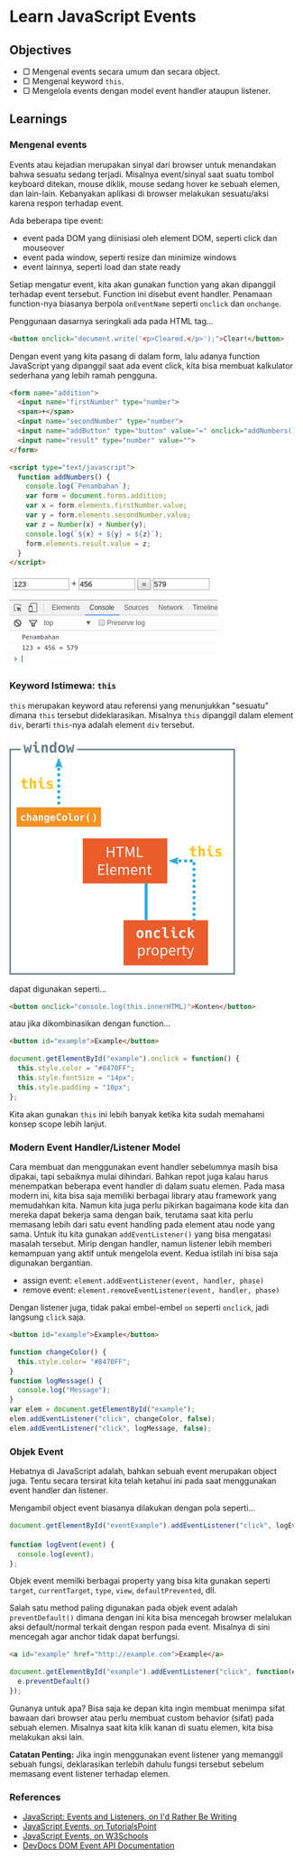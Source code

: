 # Learn JavaScript Events

## Objectives

- ▢ Mengenal events secara umum dan secara object.
- ▢ Mengenal keyword `this`.
- ▢ Mengelola events dengan model event handler ataupun listener.

## Learnings

### Mengenal events

Events atau kejadian merupakan sinyal dari browser untuk menandakan bahwa sesuatu sedang terjadi. Misalnya event/sinyal saat suatu tombol keyboard ditekan, mouse diklik, mouse sedang hover ke sebuah elemen, dan lain-lain. Kebanyakan aplikasi di browser melakukan sesuatu/aksi karena respon terhadap event.

Ada beberapa tipe event:

- event pada DOM yang diinisiasi oleh element DOM, seperti click dan mouseover
- event pada window, seperti resize dan minimize windows
- event lainnya, seperti load dan state ready

Setiap mengatur event, kita akan gunakan function yang akan dipanggil terhadap event tersebut. Function ini disebut event handler. Penamaan function-nya biasanya berpola `onEventName` seperti `onclick` dan `onchange`.

Penggunaan dasarnya seringkali ada pada HTML tag...

```html
<button onclick="document.write('<p>Cleared.</p>');">Clear!</button>
```

Dengan event yang kita pasang di dalam form, lalu adanya function JavaScript yang dipanggil saat ada event click, kita bisa membuat kalkulator sederhana yang lebih ramah pengguna.

```html
<form name="addition">
  <input name="firstNumber" type="number">
  <span>+</span>
  <input name="secondNumber" type="number">
  <input name="addButton" type="button" value="=" onclick="addNumbers()">
  <input name="result" type="number" value="">
</form>
```

```html
<script type="text/javascript">
  function addNumbers() {
    console.log(`Penambahan`);
    var form = document.forms.addition;
    var x = form.elements.firstNumber.value;
    var y = form.elements.secondNumber.value;
    var z = Number(x) + Number(y);
    console.log(`${x} + ${y} = ${z}`);
    form.elements.result.value = z;
  }
</script>
```

![Form Addition](assets/form-add.png)

### Keyword Istimewa: `this`

`this` merupakan keyword atau referensi yang menunjukkan "sesuatu" dimana `this` tersebut dideklarasikan. Misalnya `this` dipanggil dalam element `div`, berarti `this`-nya adalah element `div` tersebut.

![Visualisasi this](assets/this.png)

dapat digunakan seperti...

```html
<button onclick="console.log(this.innerHTML)">Konten</button>
```

atau jika dikombinasikan dengan function...

```html
<button id="example">Example</button>
```

```javascript
document.getElementById("example").onclick = function() {
  this.style.color = "#8470FF";
  this.style.fontSize = "14px";
  this.style.padding = "10px";
};
```

Kita akan gunakan `this` ini lebih banyak ketika kita sudah memahami konsep scope lebih lanjut.

### Modern Event Handler/Listener Model

Cara membuat dan menggunakan event handler sebelumnya masih bisa dipakai, tapi sebaiknya mulai dihindari. Bahkan repot juga kalau harus menempatkan beberapa event handler di dalam suatu elemen. Pada masa modern ini, kita bisa saja memiliki berbagai library atau framework yang memudahkan kita. Namun kita juga perlu pikirkan bagaimana kode kita dan mereka dapat bekerja sama dengan baik, terutama saat kita perlu memasang lebih dari satu event handling pada element atau node yang sama. Untuk itu kita gunakan `addEventListener()` yang bisa mengatasi masalah tersebut. Mirip dengan handler, namun listener lebih memberi kemampuan yang aktif untuk mengelola event. Kedua istilah ini bisa saja digunakan bergantian.

- assign event: `element.addEventListener(event, handler, phase)`
- remove event: `element.removeEventListener(event, handler, phase)`

Dengan listener juga, tidak pakai embel-embel `on` seperti `onclick`, jadi langsung `click` saja.

```html
<button id="example">Example</button>
```

```javascript
function changeColor() {
  this.style.color= "#8470FF";
}
function logMessage() {
  console.log("Message");
}
var elem = document.getElementById("example");
elem.addEventListener("click", changeColor, false);
elem.addEventListener("click", logMessage, false);
```

### Objek Event

Hebatnya di JavaScript adalah, bahkan sebuah event merupakan object juga. Tentu secara tersirat kita telah ketahui ini pada saat menggunakan event handler dan listener.

Mengambil object event biasanya dilakukan dengan pola seperti...

```javascript
document.getElementById("eventExample").addEventListener("click", logEvent, false);

function logEvent(event) {
  console.log(event);
};
```

Objek event memilki berbagai property yang bisa kita gunakan seperti `target`, `currentTarget`, `type`, `view`, `defaultPrevented`, dll.

Salah satu method paling digunakan pada objek event adalah `preventDefault()` dimana dengan ini kita bisa mencegah browser melalukan aksi default/normal terkait dengan respon pada event. Misalnya di sini mencegah agar anchor tidak dapat berfungsi.

```html
<a id="example" href="http://example.com">Example</a>
```

```javascript
document.getElementById("example").addEventListener("click", function(e){
  e.preventDefault()
});
```

Gunanya untuk apa? Bisa saja ke depan kita ingin membuat menimpa sifat bawaan dari browser atau perlu membuat custom behavior (sifat) pada sebuah elemen. Misalnya saat kita klik kanan di suatu elemen, kita bisa melakukan aksi lain.

**Catatan Penting:** Jika ingin menggunakan event listener yang memanggil sebuah fungsi, deklarasikan terlebih dahulu fungsi tersebut sebelum memasang event listener terhadap elemen.

### References

- [JavaScript: Events and Listeners, on I'd Rather Be Writing](http://idratherbewriting.com/events-and-listeners-javascript)
- [JavaScript Events, on TutorialsPoint](http://www.tutorialspoint.com/javascript/javascript_events.htm)
- [JavaScript Events, on W3Schools](http://www.w3schools.com/js/js_events.asp)
- [DevDocs DOM Event API Documentation](http://devdocs.io/dom_events)
